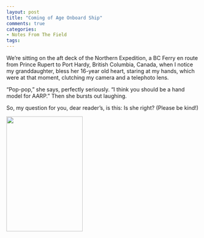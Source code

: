 ```yaml
---
layout: post
title: "Coming of Age Onboard Ship"
comments: true
categories:
- Notes From The Field
tags:
---
```

We’re sitting on the aft deck of the Northern Expedition, a BC Ferry en route from Prince Rupert to Port Hardy, British Columbia, Canada, when I notice my granddaughter, bless her 16-year old heart, staring at my hands, which were at that moment, clutching my camera and a telephoto lens.

“Pop-pop,” she says, perfectly seriously. “I think you should be a hand model for AARP.” Then she bursts out laughing.

So, my question for you, dear reader’s, is this: Is she right? (Please be kind!)

<a href="http://blog.lesterpickerphoto.com/wp-content/uploads/2010/08/CanadianRockiesLoop2010-les-hands-2010-08-17.jpg"><img class="aligncenter size-medium wp-image-508" title="CanadianRockiesLoop2010-les hands 2010-08-17" src="http://blog.lesterpickerphoto.com/wp-content/uploads/2010/08/CanadianRockiesLoop2010-les-hands-2010-08-17-199x300.jpg" alt="" width="199" height="300" /></a>